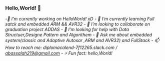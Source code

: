 ### Hello,World! 👋
  *-🔭 I’m currently working on HelloWorld! xD* 
  *- 🌱 I’m currently learning Full satck and embedded ARM && AVR32*
   *- 👯 I’m looking to collaborate on graduation project ADDAS*
   *- 🤔 I’m looking for help with Data Structuer,Designe Pattern and Algorithem*
   *- 💬 Ask me about embedded system(classic and Adaptive Autosar ,ARM and AVR32) and FullStack*
   *- 📫 How to reach me: diplomacalend-7f12265.slack.com / abassalah219@gmail.com*
   *- ⚡ Fun fact: hello,World!*
  
